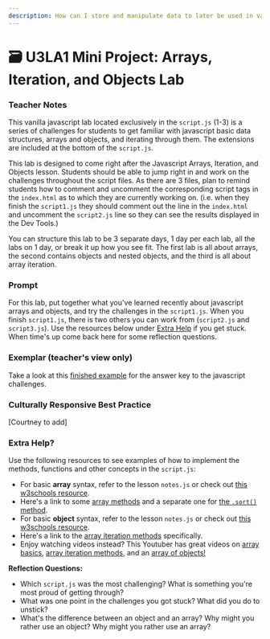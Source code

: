 ```yaml
---
description: How can I store and manipulate data to later be used in various ways throughout my website?
---
```


# 🗃 U3LA1 Mini Project: Arrays, Iteration, and Objects Lab

### Teacher Notes

This vanilla javascript lab located exclusively in the `script.js` (1-3) is a series of challenges for students to get familiar with javascript basic data structures, arrays and objects, and iterating through them. The extensions are included at the bottom of the `script.js`.

This lab is designed to come right after the Javascript Arrays, Iteration, and Objects lesson. Students should be able to jump right in and work on the challenges throughout the script files. As there are 3 files, plan to remind students how to comment and uncomment the corresponding script tags in the `index.html` as to which they are currently working on. (i.e. when they finish the `script1.js` they should comment out the line in the `index.html` and uncomment the `script2.js` line so they can see the results displayed in the Dev Tools.)

You can structure this lab to be 3 separate days, 1 day per each lab, all the labs on 1 day, or break it up how you see fit. The first lab is all about arrays, the second contains objects and nested objects, and the third is all about array iteration.

### Prompt

For this lab, put together what you've learned recently about javascript arrays and objects, and try the challenges in the `script1.js`. When you finish `script1.js`, there is two others you can work from (`script2.js` and `script3.js`). Use the resources below under [Extra Help](#extra-help) if you get stuck. When time's up come back here for some reflection questions.

### Exemplar (teacher's view only)

Take a look at this [finished example](./unit-3-advanced-dom/U3LAB1-Exemplar/index.html) for the answer key to the javascript challenges.

### Culturally Responsive Best Practice

[Courtney to add]

### Extra Help?

Use the following resources to see examples of how to implement the methods, functions and other concepts in the `script.js`:

- For basic **array** syntax, refer to the lesson `notes.js` or check out [this w3schools resource](https://www.w3schools.com/js/js_arrays.asp).
- Here's a link to some [array methods](https://www.w3schools.com/js/js_array_methods.asp) and a separate one for [the `.sort()` method](https://www.w3schools.com/js/js_array_sort.asp).
- For basic **object** syntax, refer to the lesson `notes.js` or check out [this w3schools resource](https://www.w3schools.com/js/js_objects.asp).
-  Here's a link to the [array iteration methods](https://www.w3schools.com/js/js_array_iteration.asp) specifically.
- Enjoy watching videos instead? This Youtuber has great videos on [array basics](https://www.youtube.com/watch?v=7W4pQQ20nJg), [array iteration methods](https://www.youtube.com/watch?v=R8rmfD9Y5-c), and an [array of objects!](https://www.youtube.com/watch?v=D77ANP60DaU)


**Reflection Questions:**

- Which `script.js` was the most challenging? What is something you're most proud of getting through?
- What was one point in the challenges you got stuck? What did you do to unstick?
- What's the difference between an object and an array? Why might you rather use an object? Why might you rather use an array?
